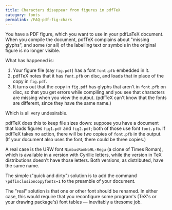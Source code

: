 ```yaml
---
title: Characters disappear from figures in pdfTeX
category: fonts
permalink: /FAQ-pdf-fig-chars
---
```


You have a PDF figure, which you want to use in your
pdfLaTeX document.  When you compile the document, pdfTeX
complains about "missing glyphs", and some (or all) of the labelling
text or symbols in the original figure is no longer visible.

What has happened is:
  

1.  Your figure file (say `fig.pdf`) has a font `font.pfb`
    embedded in it.
2.  pdfTeX notes that it has `font.pfb` on disc, and loads
    that in place of the copy in `fig.pdf`.
3.  It turns out that the copy in `fig.pdf` has glyphs that
    aren't in `font.pfb` on disc, so that you get errors while
    compiling and you see that characters are missing when you view the
    output.  (pdfTeX can't know that the fonts are different, since
    they have the same name.)

Which is all very undesirable.

pdfTeX does this to keep file sizes down: suppose you have a
document that loads figures `fig1.pdf` and `fig2.pdf`; both
of those use font `font.pfb`.  If pdfTeX takes no action,
there will be _two_ copies of `font.pfb` in the output.
(If your document also uses the font, there could be three copies.)

A real case is the URW font `NimbusRomNo9L-Regu` (a clone
of Times Roman), which is available in a version with Cyrillic
letters, while the version in TeX distributions doesn't have those
letters.  Both versions, as distributed, have the same name.

The simple ("quick and dirty") solution is to add the command
  `\pdfinclusioncopyfonts=1`
to the preamble of your document.

The "real" solution is that one or other font should be renamed.  In
either case, this would require that you reconfigure some program's
(TeX's or your drawing package's) font tables&nbsp;&mdash; inevitably a
tiresome job.

